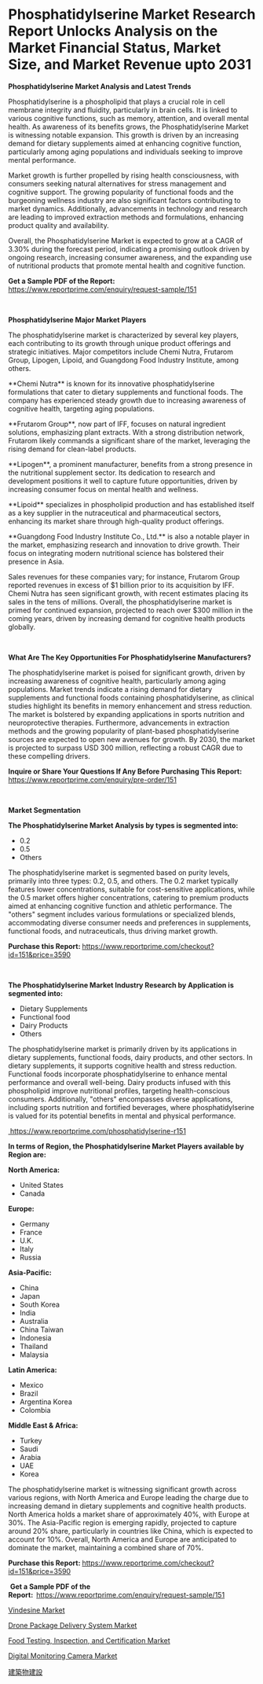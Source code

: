 <p><h1>Phosphatidylserine Market Research Report Unlocks Analysis on the Market Financial Status, Market Size, and Market Revenue upto 2031</h1></p><p><strong>Phosphatidylserine Market Analysis and Latest Trends</strong></p>
<p><p>Phosphatidylserine is a phospholipid that plays a crucial role in cell membrane integrity and fluidity, particularly in brain cells. It is linked to various cognitive functions, such as memory, attention, and overall mental health. As awareness of its benefits grows, the Phosphatidylserine Market is witnessing notable expansion. This growth is driven by an increasing demand for dietary supplements aimed at enhancing cognitive function, particularly among aging populations and individuals seeking to improve mental performance.</p><p>Market growth is further propelled by rising health consciousness, with consumers seeking natural alternatives for stress management and cognitive support. The growing popularity of functional foods and the burgeoning wellness industry are also significant factors contributing to market dynamics. Additionally, advancements in technology and research are leading to improved extraction methods and formulations, enhancing product quality and availability.</p><p>Overall, the Phosphatidylserine Market is expected to grow at a CAGR of 3.30% during the forecast period, indicating a promising outlook driven by ongoing research, increasing consumer awareness, and the expanding use of nutritional products that promote mental health and cognitive function.</p></p>
<p><strong>Get a Sample PDF of the Report:&nbsp;</strong> <a href="https://www.reportprime.com/enquiry/request-sample/151">https://www.reportprime.com/enquiry/request-sample/151</a></p>
<p>&nbsp;</p>
<p><strong>Phosphatidylserine Major Market Players</strong></p>
<p><p>The phosphatidylserine market is characterized by several key players, each contributing to its growth through unique product offerings and strategic initiatives. Major competitors include Chemi Nutra, Frutarom Group, Lipogen, Lipoid, and Guangdong Food Industry Institute, among others.</p><p>**Chemi Nutra** is known for its innovative phosphatidylserine formulations that cater to dietary supplements and functional foods. The company has experienced steady growth due to increasing awareness of cognitive health, targeting aging populations.</p><p>**Frutarom Group**, now part of IFF, focuses on natural ingredient solutions, emphasizing plant extracts. With a strong distribution network, Frutarom likely commands a significant share of the market, leveraging the rising demand for clean-label products.</p><p>**Lipogen**, a prominent manufacturer, benefits from a strong presence in the nutritional supplement sector. Its dedication to research and development positions it well to capture future opportunities, driven by increasing consumer focus on mental health and wellness.</p><p>**Lipoid** specializes in phospholipid production and has established itself as a key supplier in the nutraceutical and pharmaceutical sectors, enhancing its market share through high-quality product offerings.</p><p>**Guangdong Food Industry Institute Co., Ltd.** is also a notable player in the market, emphasizing research and innovation to drive growth. Their focus on integrating modern nutritional science has bolstered their presence in Asia.</p><p>Sales revenues for these companies vary; for instance, Frutarom Group reported revenues in excess of $1 billion prior to its acquisition by IFF. Chemi Nutra has seen significant growth, with recent estimates placing its sales in the tens of millions. Overall, the phosphatidylserine market is primed for continued expansion, projected to reach over $300 million in the coming years, driven by increasing demand for cognitive health products globally.</p></p>
<p>&nbsp;</p>
<p><strong>What Are The Key Opportunities For Phosphatidylserine Manufacturers?</strong></p>
<p><p>The phosphatidylserine market is poised for significant growth, driven by increasing awareness of cognitive health, particularly among aging populations. Market trends indicate a rising demand for dietary supplements and functional foods containing phosphatidylserine, as clinical studies highlight its benefits in memory enhancement and stress reduction. The market is bolstered by expanding applications in sports nutrition and neuroprotective therapies. Furthermore, advancements in extraction methods and the growing popularity of plant-based phosphatidylserine sources are expected to open new avenues for growth. By 2030, the market is projected to surpass USD 300 million, reflecting a robust CAGR due to these compelling drivers.</p></p>
<p><strong>Inquire or Share Your Questions If Any Before Purchasing This Report:</strong> <a href="https://www.reportprime.com/enquiry/pre-order/151">https://www.reportprime.com/enquiry/pre-order/151</a></p>
<p>&nbsp;</p>
<p><strong>Market Segmentation</strong></p>
<p><strong>The Phosphatidylserine Market Analysis by types is segmented into:</strong></p>
<p><ul><li>0.2</li><li>0.5</li><li>Others</li></ul></p>
<p><p>The phosphatidylserine market is segmented based on purity levels, primarily into three types: 0.2, 0.5, and others. The 0.2 market typically features lower concentrations, suitable for cost-sensitive applications, while the 0.5 market offers higher concentrations, catering to premium products aimed at enhancing cognitive function and athletic performance. The "others" segment includes various formulations or specialized blends, accommodating diverse consumer needs and preferences in supplements, functional foods, and nutraceuticals, thus driving market growth.</p></p>
<p><strong>Purchase this Report:&nbsp;</strong><a href="https://www.reportprime.com/checkout?id=151&price=3590">https://www.reportprime.com/checkout?id=151&price=3590</a></p>
<p>&nbsp;</p>
<p><strong>The Phosphatidylserine Market Industry Research by Application is segmented into:</strong></p>
<p><ul><li>Dietary Supplements</li><li>Functional food</li><li>Dairy Products</li><li>Others</li></ul></p>
<p><p>The phosphatidylserine market is primarily driven by its applications in dietary supplements, functional foods, dairy products, and other sectors. In dietary supplements, it supports cognitive health and stress reduction. Functional foods incorporate phosphatidylserine to enhance mental performance and overall well-being. Dairy products infused with this phospholipid improve nutritional profiles, targeting health-conscious consumers. Additionally, "others" encompasses diverse applications, including sports nutrition and fortified beverages, where phosphatidylserine is valued for its potential benefits in mental and physical performance.</p></p>
<p><a href="https://www.reportprime.com/phosphatidylserine-r151">&nbsp;https://www.reportprime.com/phosphatidylserine-r151</a></p>
<p><strong>In terms of Region, the Phosphatidylserine Market Players available by Region are:</strong></p>
<p>
    <p> <strong> North America: </strong>
        <ul>
            <li>United States</li>
            <li>Canada</li>
        </ul>
        </p> 
    <p> <strong> Europe: </strong>
        <ul>
            <li>Germany</li>
            <li>France</li>
            <li>U.K.</li>
            <li>Italy</li>
            <li>Russia</li>
        </ul>
        </p> 
    <p> <strong> Asia-Pacific: </strong>
        <ul>
            <li>China</li>
            <li>Japan</li>
            <li>South Korea</li>
            <li>India</li>
            <li>Australia</li>
            <li>China Taiwan</li>
            <li>Indonesia</li>
            <li>Thailand</li>
            <li>Malaysia</li>
        </ul>
        </p> 
    <p> <strong> Latin America: </strong>
        <ul>
            <li>Mexico</li>
            <li>Brazil</li>
            <li>Argentina Korea</li>
            <li>Colombia</li>
        </ul>
        </p> 
    <p> <strong> Middle East & Africa: </strong>
        <ul>
            <li>Turkey</li>
            <li>Saudi</li>
            <li>Arabia</li>
            <li>UAE</li>
            <li>Korea</li>
        </ul>
    </p>
    </p>
<p><p>The phosphatidylserine market is witnessing significant growth across various regions, with North America and Europe leading the charge due to increasing demand in dietary supplements and cognitive health products. North America holds a market share of approximately 40%, with Europe at 30%. The Asia-Pacific region is emerging rapidly, projected to capture around 20% share, particularly in countries like China, which is expected to account for 10%. Overall, North America and Europe are anticipated to dominate the market, maintaining a combined share of 70%.</p></p>
<p><strong>Purchase this Report: </strong><a href="https://www.reportprime.com/checkout?id=151&price=3590">https://www.reportprime.com/checkout?id=151&price=3590</a></p>
<p>&nbsp;<strong>Get a Sample PDF of the Report:&nbsp;&nbsp;</strong><a href="https://www.reportprime.com/enquiry/request-sample/151">https://www.reportprime.com/enquiry/request-sample/151</a></p>
<p><strong></strong></p>
<p><p><a href="https://issuu.com/reportprime-2/docs/vindesine-market-size-2030.pptx_3447693fd32077">Vindesine Market</a></p><p><a href="https://medium.com/@tammyjones1939/market-trends-in-the-global-drone-package-delivery-system-market-forecast-and-analysis-2024-2031-f8a3a464bc0f">Drone Package Delivery System Market</a></p><p><a href="https://www.linkedin.com/pulse/global-food-testing-inspection-certification-industry-analysis-am5ne?trackingId=kkV8hPDKRAKlzUWU3Xxt0A%3D%3D">Food Testing, Inspection, and Certification Market</a></p><p><a href="https://issuu.com/reportprime-2/docs/digital-monitoring-camera-market-si_c71718895ec75c">Digital Monitoring Camera Market</a></p><p><a href="https://medium.com/@abigayleh7fr/%E5%BB%BA%E7%89%A9%E5%BB%BA%E8%A8%AD%E5%B8%82%E5%A0%B4%E8%AA%BF%E6%9F%BB%E3%81%A8%E6%A5%AD%E7%95%8C%E3%81%AE%E9%80%B2%E5%8C%96-2031%E5%B9%B4%E3%81%BE%E3%81%A7%E3%81%AE%E4%BA%88%E6%B8%AC-0381582ab11d">建築物建設</a></p></p>